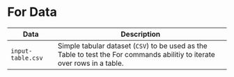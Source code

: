 # For Data

|Data|Description|
|-|-|
|`input-table.csv`|Simple tabular dataset (`CSV`) to be used as the Table to test the For commands abilitiy to iterate over rows in a table.|